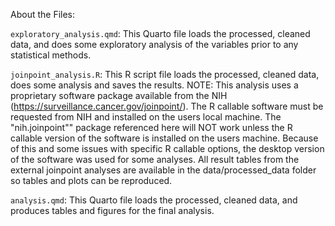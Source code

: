 About the Files:

`exploratory_analysis.qmd`: This Quarto file loads the processed, cleaned data, and does some exploratory analysis of the variables prior to any statistical methods.

`joinpoint_analysis.R`: This R script file loads the processed, cleaned data, does some analysis and saves the results. 
NOTE: This analysis uses a proprietary software package available from the NIH (https://surveillance.cancer.gov/joinpoint/). The R callable software must be requested from NIH and installed on the users local machine. The "nih.joinpoint"" package referenced here will NOT work unless the R callable version of the software is installed on the users machine. Because of this and some issues with specific R callable options, the desktop version of the software was used for some analyses. All result tables from the external joinpoint analyses are available in the data/processed_data folder so tables and plots can be reproduced.

`analysis.qmd`: This Quarto file loads the processed, cleaned data, and produces tables and figures for the final analysis. 